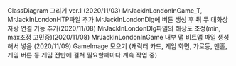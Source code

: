 <RockstarQueen>
ClassDiagram 그리기 ver.1 (2020/11/03)
  
<hyunwoo9120>
  
<andylhw>
MrJackInLondonInGame_T, MrJackInLondonHTP파일 추가
MrJackInLondonDlg에 버튼 생성 후 뒤 두 대화상자랑 연결 기능 추가(2020/11/08)
MrJackInLondonDlg파일의 해상도 조정(min, max조정 고민중)(2020/11/08)
MrJackInLondonInGame 내부 맵 비트맵 파일 생성해서 넣음.(2020/11/09)
  
<arittung>
GameImage 모으기
(캐릭터 카드, 게임 화면, 가로등, 맨홀, 게임 버튼 등 게임 전반에 걸쳐 필요할때마다 계속 작업 중)

